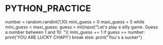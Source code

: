 # PYTHON_PRACTICE
number = random.randint(1,10)
mini_guess = 0
maxi_guess = 5
while mini_guess < maxi_guess:
    guess = int(input("Let's play a silly game. Guess a number between 1 and 10: "))
    mini_guess += 1
    if guess == number:
        print('YOU ARE LUCKY CHAP!!')
        break
    else:
        print("You's a sucker")

